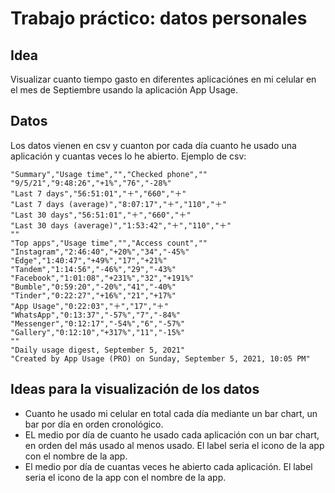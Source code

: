 # Trabajo práctico: datos personales

## Idea
Visualizar cuanto tiempo gasto en diferentes aplicaciónes en mi celular en el mes de Septiembre usando la aplicación App Usage.

## Datos
Los datos vienen en csv y cuanton por cada día cuanto he usado una aplicación y cuantas veces lo he abierto. Ejemplo de csv:

```csv
"Summary","Usage time","","Checked phone",""
"9/5/21","9:48:26","+1%","76","-28%"
"Last 7 days","56:51:01","＋","660","＋"
"Last 7 days (average)","8:07:17","＋","110","＋"
"Last 30 days","56:51:01","＋","660","＋"
"Last 30 days (average)","1:53:42","＋","110","＋"
""
"Top apps","Usage time","","Access count",""
"Instagram","2:46:40","+20%","34","-45%"
"Edge","1:40:47","+49%","17","+21%"
"Tandem","1:14:56","-46%","29","-43%"
"Facebook","1:01:08","+231%","32","+191%"
"Bumble","0:59:20","-20%","41","-40%"
"Tinder","0:22:27","+16%","21","+17%"
"App Usage","0:22:03","＋","17","＋"
"WhatsApp","0:13:37","-57%","7","-84%"
"Messenger","0:12:17","-54%","6","-57%"
"Gallery","0:12:10","+317%","11","-15%"
""
"Daily usage digest, September 5, 2021"
"Created by App Usage (PRO) on Sunday, September 5, 2021, 10:05 PM"
```

## Ideas para la visualización de los datos
* Cuanto he usado mi celular en total cada día mediante un bar chart, un bar por día en orden cronológico.
* EL medio por día de cuanto he usado cada aplicación con un bar chart, en orden del más usado al menos usado. El label seria el icono de la app con el nombre de la app.
* El medio por día de cuantas veces he abierto cada aplicación.  El label seria el icono de la app con el nombre de la app.
